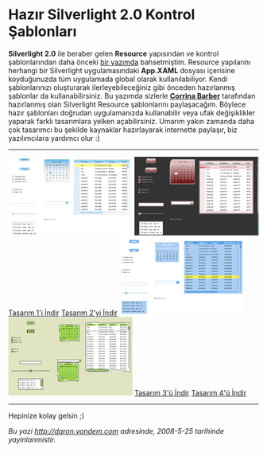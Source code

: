 # Hazır Silverlight 2.0 Kontrol Şablonları 

**Silverlight 2.0** ile beraber gelen **Resource** yapısından ve kontrol
şablonlarından daha önceki [bir
yazımda](http://daron.yondem.com/tr/post/64891675-eba7-4cad-88a5-70cb3d148993)
bahsetmiştim. Resource yapılarını herhangi bir Silverlight
uygulamasındaki **App.XAML** dosyası içerisine koyduğunuzda tüm
uygulamada global olarak kullanılabiliyor. Kendi şablonlarınızı
oluşturarak ilerleyebileceğiniz gibi önceden hazırlanmış şablonlar da
kullanabilirsiniz. Bu yazımda sizlerle **[Corrina
Barber](http://blogs.msdn.com/corrinab/)** tarafından hazırlanmış olan
Silverlight Resource şablonlarını paylaşacağım. Böylece hazır şablonları
doğrudan uygulamanızda kullanabilir veya ufak değişiklikler yaparak
farklı tasarımlara yelken açabilirsiniz. Umarım yakın zamanda daha çok
tasarımcı bu şekilde kaynaklar hazırlayarak internette paylaşır, biz
yazılımcılara yardımcı olur :)

  ----------------------------------------------------------------------------- ------------------------------------------------------------------------------
  ![Tasarım 1](media/Hazir_Silverlight_2_0_Kontrol_Sablonlari/24052008_1.png)          ![Tasarım 2](media/Hazir_Silverlight_2_0_Kontrol_Sablonlari/24052008_2.png)
  [Tasarım 1'i İndir](media/Hazir_Silverlight_2_0_Kontrol_Sablonlari/24052008_1.zip)   [Tasarım 2'yi İndir](media/Hazir_Silverlight_2_0_Kontrol_Sablonlari/24052008_2.zip)
  ![Tasarım 3](media/Hazir_Silverlight_2_0_Kontrol_Sablonlari/24052008_3.png)          ![Tasarım 4](media/Hazir_Silverlight_2_0_Kontrol_Sablonlari/24052008_4.png)
  [Tasarım 3'ü İndir](media/Hazir_Silverlight_2_0_Kontrol_Sablonlari/24052008_3.zip)   [Tasarım 4'ü İndir](media/Hazir_Silverlight_2_0_Kontrol_Sablonlari/24052008_4.zip)
  ----------------------------------------------------------------------------- ------------------------------------------------------------------------------

Hepinize kolay gelsin ;)


*Bu yazi http://daron.yondem.com adresinde, 2008-5-25 tarihinde yayinlanmistir.*